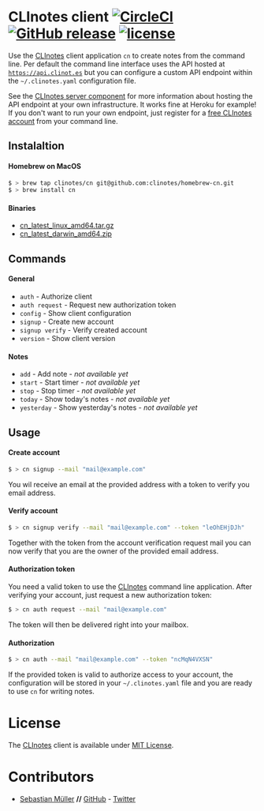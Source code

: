 # CLInotes client [![CircleCI](https://img.shields.io/circleci/project/clinotes/client.svg)](https://circleci.com/gh/clinotes/client/) [![GitHub release](https://img.shields.io/github/release/clinotes/client.svg)](https://github.com/clinotes/client/releases) [![license](https://img.shields.io/github/license/clinotes/client.svg)](https://github.com/clinotes/client/blob/master/LICENSE.md)

Use the [CLInotes](https://clinot.es) client application `cn` to create notes from the command line. Per default the command line interface uses the API hosted at [`https://api.clinot.es`](https://api.clinot.es) but you can configure a custom API endpoint within the `~/.clinotes.yaml` configuration file.

See the [CLInotes server component](https://github.com/clinotes/server) for more information about hosting the API endpoint at your own infrastructure. It works fine at Heroku for example! If you don't want to run your own endpoint, just register for a [free CLInotes account](https://clinot.es) from your command line.

## Instalaltion

#### Homebrew on MacOS

```bash
$ > brew tap clinotes/cn git@github.com:clinotes/homebrew-cn.git
$ > brew install cn
```

#### Binaries

* [cn_latest_linux_amd64.tar.gz](https://dl.clinot.es/latest/cn_latest_linux_amd64.tar.gz)
* [cn_latest_darwin_amd64.zip](https://dl.clinot.es/latest/cn_latest_darwin_amd64.zip)

## Commands

#### General

- `auth` - Authorize client
- `auth request` - Request new authorization token
- `config` - Show client configuration
- `signup` - Create new account
- `signup verify` - Verify created account
- `version` - Show client version

#### Notes

- `add` - Add note - *not available yet*
- `start` - Start timer - *not available yet*
- `stop` - Stop timer - *not available yet*
- `today` - Show today's notes - *not available yet*
- `yesterday` - Show yesterday's notes - *not available yet*

## Usage

#### Create account

```bash
$ > cn signup --mail "mail@example.com"
```

You wil receive an email at the provided address with a token to verify you email address.

#### Verify account

```bash
$ > cn signup verify --mail "mail@example.com" --token "leOhEHjDJh"
```

Together with the token from the account verification request mail you can now verify that you are the owner of the provided email address.

#### Authorization token

You need a valid token to use the [CLInotes](https://clinot.es) command line application. After verifying your account, just request a new authorization token:

```bash
$ > cn auth request --mail "mail@example.com"
```

The token will then be delivered right into your mailbox.

#### Authorization

```bash
$ > cn auth --mail "mail@example.com" --token "ncMqN4VXSN"
```

If the provided token is valid to authorize access to your account, the configuration will be stored in your `~/.clinotes.yaml` file and you are ready to use `cn` for writing notes.

# License

The [CLInotes](https://clinot.es) client is available under [MIT License](https://github.com/clinotes/client/blob/master/LICENSE.md).

# Contributors

- [Sebastian Müller](https://sbstjn.com) **//** [GitHub](https://github.com/sbstjn) - [Twitter](https://twitter.com/sbstjn)
